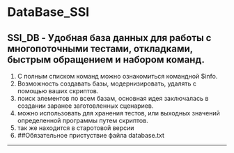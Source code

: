 # DataBase_SSI
SSI_DB - Удобная база данных для работы с многопоточными тестами, откладками, быстрым обращением и набором команд.
-----------------
1) С полным списком команд можно ознакомиться командной $info.
2) Возможность создавать базы, модернизировать, удалять с помощью ваших скриптов.
3) поиск элементов по всем базам, основная идея заключалась в создании заранее заготовленных сценариев.
4) можно использовать для хранения тестов, или выходных значений определенной программы путем скриптов.
5) так же находится в старотовой версии
6) ##Обязательное пристуствие файла database.txt
-----------------
